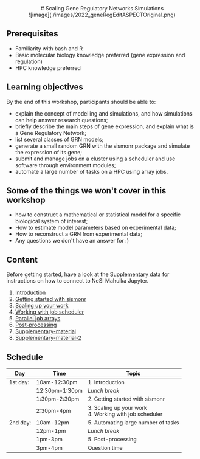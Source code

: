 <center>
# Scaling Gene Regulatory Networks Simulations
</center>

<center>
![image](./images/2022_geneRegEditASPECTOriginal.png)
</center>

## Prerequisites

- Familiarity with bash and R
- Basic molecular biology knowledge preferred (gene expression and regulation)
- HPC knowledge preferred

## Learning objectives

By the end of this workshop, participants should be able to:

- explain the concept of modelling and simulations, and how simulations can help answer research questions;
- briefly describe the main steps of gene expression, and explain what is a Gene Regulatory Network;
- list several classes of GRN models;
- generate a small random GRN with the sismonr package and simulate the expression of its gene;
- submit and manage jobs on a cluster using a scheduler and use software through environment modules;
- automate a large number of tasks on a HPC using array jobs.


## Some of the things we won't cover in this workshop

- how to construct a mathematical or statistical model for a specific biological system of interest;
- How to estimate model parameters based on experimental data;
- How to reconstruct a GRN from experimental data;
- Any questions we don't have an answer for :)

## Content

Before getting started, have a look at the [Supplementary data](./workshop_material/07_supplementary.md) for instructions on how to connect to NeSI Mahuika Jupyter.

1. [Introduction](./workshop_material/01_introduction.md)
2. [Getting started with sismonr](./workshop_material/02_getting_started_sismonr.md)
3. [Scaling up your work](./workshop_material/03_scaling_up.md)
4. [Working with job scheduler](./workshop_material/04_working_with_job_scheduler.md)
5. [Parallel job arrays](./workshop_material/05_parallel_job_arrays.md)
6. [Post-processing](./workshop_material/06_post_processing.md)
7. [Supplementary-material](./workshop_material/07_supplementary.md)
8. [Supplementary-material-2](./workshop_material/08_supplementary_2.md)

## Schedule


| Day      | Time           | Topic                                                          |
|----------|----------------|----------------------------------------------------------------|
| 1st day: | 10am-12:30pm   | 1. Introduction                                                |
|          | 12:30pm-1:30pm | *Lunch break*                                                  |
|          | 1:30pm-2:30pm  | 2. Getting started with sismonr                                |
|          | 2:30pm-4pm     | 3. Scaling up your work<br>4. Working with job scheduler       |
| 2nd day: | 10am-12pm      | 5. Automating large number of tasks                            |
|          | 12pm-1pm       | *Lunch break*                                                  |
|          | 1pm-3pm        | 5. Post-processing                                             |
|          | 3pm-4pm        | Question time                                                  |
